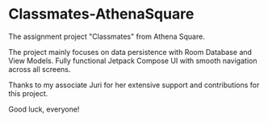 # Classmates-AthenaSquare
The assignment project "Classmates" from Athena Square.

The project mainly focuses on data persistence with Room Database and View Models.
Fully functional Jetpack Compose UI with smooth navigation across all screens.

Thanks to my associate Juri for her extensive support and contributions for this project.

Good luck, everyone!
